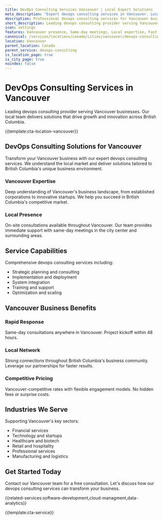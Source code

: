 ```yaml
---
title: DevOps Consulting Services Vancouver | Local Expert Solutions
meta_description: "Expert devops consulting services in Vancouver. Local team, same-day consultations, proven results. Transform your business today."
description: Professional devops consulting services for Vancouver businesses
short_description: Leading devops consulting provider serving Vancouver and British Columbia.
icon: settings
features: Vancouver presence, Same-day meetings, Local expertise, Fast deployment, Competitive rates, Proven track record
canonical: /services/locations/canada/cities/vancouver/devops-consulting-vancouver.html
location: Vancouver
parent_location: Canada
parent_service: devops-consulting
is_location_page: true
is_city_page: true
noindex: false
---
```


# DevOps Consulting Services in Vancouver

Leading devops consulting provider serving Vancouver businesses. Our local team delivers solutions that drive growth and innovation across British Columbia.

{{template:cta-location-vancouver}}

## DevOps Consulting Solutions for Vancouver

Transform your Vancouver business with our expert devops consulting services. We understand the local market and deliver solutions tailored to British Columbia's unique business environment.

### Vancouver Expertise

Deep understanding of Vancouver's business landscape, from established corporations to innovative startups. We help you succeed in British Columbia's competitive market.

### Local Presence

On-site consultations available throughout Vancouver. Our team provides immediate support with same-day meetings in the city center and surrounding areas.

## Service Capabilities

Comprehensive devops consulting services including:
- Strategic planning and consulting
- Implementation and deployment
- System integration
- Training and support
- Optimization and scaling

## Vancouver Business Benefits

### Rapid Response
Same-day consultations anywhere in Vancouver. Project kickoff within 48 hours.

### Local Network
Strong connections throughout British Columbia's business community. Leverage our partnerships for faster results.

### Competitive Pricing
Vancouver-competitive rates with flexible engagement models. No hidden fees or surprise costs.

## Industries We Serve

Supporting Vancouver's key sectors:
- Financial services
- Technology and startups
- Healthcare and biotech
- Retail and hospitality
- Professional services
- Manufacturing and logistics

## Get Started Today

Contact our Vancouver team for a free consultation. Let's discuss how our devops consulting services can transform your business.

{{related-services:software-development,cloud-managment,data-analytics}}

{{template:cta-service}}
